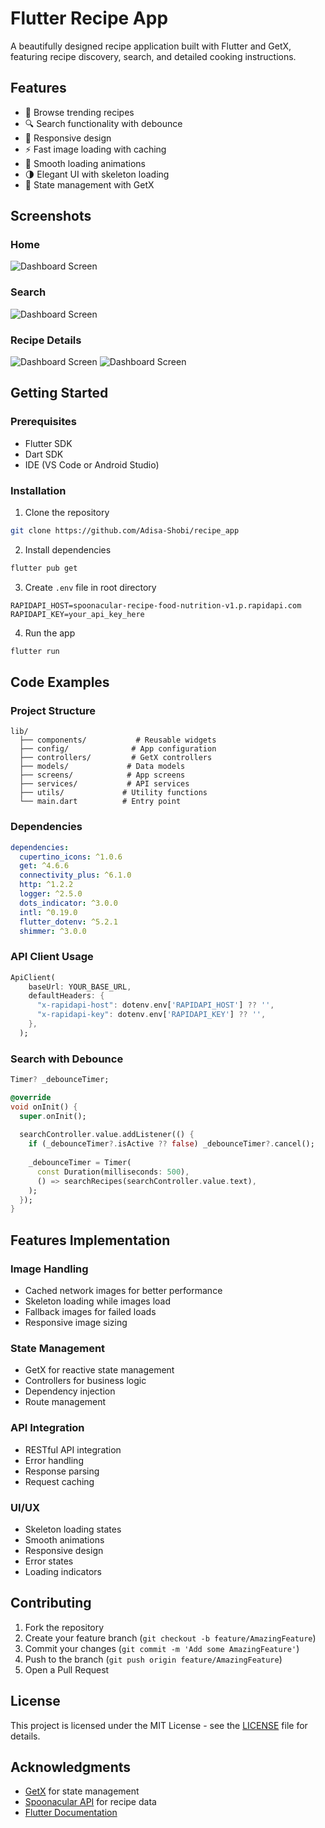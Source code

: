 # Flutter Recipe App

A beautifully designed recipe application built with Flutter and GetX, featuring
recipe discovery, search, and detailed cooking instructions.

## Features

- 🍳 Browse trending recipes
- 🔍 Search functionality with debounce
- 📱 Responsive design
- ⚡ Fast image loading with caching
- 💫 Smooth loading animations
- 🌗 Elegant UI with skeleton loading
- 🎯 State management with GetX

## Screenshots

### Home

![Dashboard Screen](flutter_01.png)

### Search

![Dashboard Screen](flutter_02.png)

### Recipe Details

![Dashboard Screen](flutter_03.png) ![Dashboard Screen](flutter_04.png)

## Getting Started

### Prerequisites

- Flutter SDK
- Dart SDK
- IDE (VS Code or Android Studio)

### Installation

1. Clone the repository

```bash
git clone https://github.com/Adisa-Shobi/recipe_app
```

2. Install dependencies

```bash
flutter pub get
```

3. Create `.env` file in root directory

```env
RAPIDAPI_HOST=spoonacular-recipe-food-nutrition-v1.p.rapidapi.com
RAPIDAPI_KEY=your_api_key_here
```

4. Run the app

```bash
flutter run
```

## Code Examples

### Project Structure

```
lib/
  ├── components/           # Reusable widgets
  ├── config/              # App configuration
  ├── controllers/         # GetX controllers
  ├── models/             # Data models
  ├── screens/            # App screens
  ├── services/           # API services
  ├── utils/             # Utility functions
  └── main.dart          # Entry point
```

### Dependencies

```yaml
dependencies:
  cupertino_icons: ^1.0.6
  get: ^4.6.6
  connectivity_plus: ^6.1.0
  http: ^1.2.2
  logger: ^2.5.0
  dots_indicator: ^3.0.0
  intl: ^0.19.0
  flutter_dotenv: ^5.2.1
  shimmer: ^3.0.0
```

### API Client Usage

```dart
ApiClient(
    baseUrl: YOUR_BASE_URL,
    defaultHeaders: {
      "x-rapidapi-host": dotenv.env['RAPIDAPI_HOST'] ?? '',
      "x-rapidapi-key": dotenv.env['RAPIDAPI_KEY'] ?? '',
    },
  );
```

### Search with Debounce

```dart
Timer? _debounceTimer;

@override
void onInit() {
  super.onInit();
  
  searchController.value.addListener(() {
    if (_debounceTimer?.isActive ?? false) _debounceTimer?.cancel();
    
    _debounceTimer = Timer(
      const Duration(milliseconds: 500),
      () => searchRecipes(searchController.value.text),
    );
  });
}
```

## Features Implementation

### Image Handling

- Cached network images for better performance
- Skeleton loading while images load
- Fallback images for failed loads
- Responsive image sizing

### State Management

- GetX for reactive state management
- Controllers for business logic
- Dependency injection
- Route management

### API Integration

- RESTful API integration
- Error handling
- Response parsing
- Request caching

### UI/UX

- Skeleton loading states
- Smooth animations
- Responsive design
- Error states
- Loading indicators

## Contributing

1. Fork the repository
2. Create your feature branch (`git checkout -b feature/AmazingFeature`)
3. Commit your changes (`git commit -m 'Add some AmazingFeature'`)
4. Push to the branch (`git push origin feature/AmazingFeature`)
5. Open a Pull Request

## License

This project is licensed under the MIT License - see the [LICENSE](LICENSE) file
for details.

## Acknowledgments

- [GetX](https://github.com/jonataslaw/getx) for state management
- [Spoonacular API](https://spoonacular.com/food-api) for recipe data
- [Flutter Documentation](https://flutter.dev/docs)
